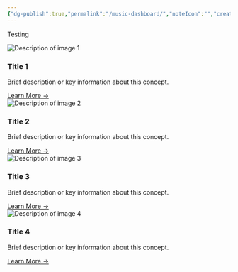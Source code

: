 ```yaml
---
{"dg-publish":true,"permalink":"/music-dashboard/","noteIcon":"","created":"2025-04-23T07:19:07.644+02:00","updated":"2025-04-27T11:54:51.438+02:00"}
---
```


Testing




<div class="flashcard-container">
  <!-- Flashcard 1 -->
  <div class="flashcard">
    <img class="flashcard-image" src="images/image1.jpg" alt="Description of image 1">
    <div class="flashcard-content">
      <h3 class="flashcard-title">Title 1</h3>
      <p class="flashcard-text">Brief description or key information about this concept.</p>
      <a href="[[Related Note 1\|Related Note 1]]" class="flashcard-link">Learn More →</a>
    </div>
  </div>
  
  <!-- Flashcard 2 -->
  <div class="flashcard">
    <img class="flashcard-image" src="images/image2.jpg" alt="Description of image 2">
    <div class="flashcard-content">
      <h3 class="flashcard-title">Title 2</h3>
      <p class="flashcard-text">Brief description or key information about this concept.</p>
      <a href="[[Related Note 2\|Related Note 2]]" class="flashcard-link">Learn More →</a>
    </div>
  </div>
  
  <!-- Flashcard 3 -->
  <div class="flashcard">
    <img class="flashcard-image" src="images/image3.jpg" alt="Description of image 3">
    <div class="flashcard-content">
      <h3 class="flashcard-title">Title 3</h3>
      <p class="flashcard-text">Brief description or key information about this concept.</p>
      <a href="[[Related Note 3\|Related Note 3]]" class="flashcard-link">Learn More →</a>
    </div>
  </div>
  
  <!-- Flashcard 4 -->
  <div class="flashcard">
    <img class="flashcard-image" src="images/image4.jpg" alt="Description of image 4">
    <div class="flashcard-content">
      <h3 class="flashcard-title">Title 4</h3>
      <p class="flashcard-text">Brief description or key information about this concept.</p>
      <a href="[[Related Note 4\|Related Note 4]]" class="flashcard-link">Learn More →</a>
    </div>
  </div>
</div>




